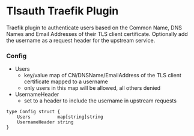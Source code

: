 # Tlsauth Traefik Plugin

Traefik plugin to authenticate users based on the Common Name, DNS Names and Email Addresses of their TLS client certificate. Optionally add the username as a request header for the upstream service.

### Config

- Users
  - key/value map of CN/DNSName/EmailAddress of the TLS client certificate mapped to a username
  - only users in this map will be allowed, all others denied
- UsernameHeader
  - set to a header to include the username in upstream requests

```
type Config struct {
	Users          map[string]string
	UsernameHeader string
}
```
